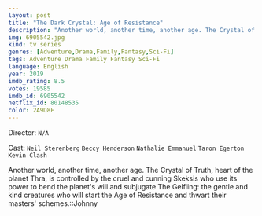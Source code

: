 ```yaml
---
layout: post
title: "The Dark Crystal: Age of Resistance"
description: "Another world, another time, another age. The Crystal of Truth, heart of the planet Thra, is controlled by the cruel and cunning Skeksis who use its power to bend the planet's will and subjugate The Gelfling: the gentle and kind creatures who will start the Age of Resistance and thwart their masters' schemes..."
img: 6905542.jpg
kind: tv series
genres: [Adventure,Drama,Family,Fantasy,Sci-Fi]
tags: Adventure Drama Family Fantasy Sci-Fi 
language: English
year: 2019
imdb_rating: 8.5
votes: 19585
imdb_id: 6905542
netflix_id: 80148535
color: 2A9D8F
---
```

Director: `N/A`  

Cast: `Neil Sterenberg` `Beccy Henderson` `Nathalie Emmanuel` `Taron Egerton` `Kevin Clash` 

Another world, another time, another age. The Crystal of Truth, heart of the planet Thra, is controlled by the cruel and cunning Skeksis who use its power to bend the planet's will and subjugate The Gelfling: the gentle and kind creatures who will start the Age of Resistance and thwart their masters' schemes.::Johnny
